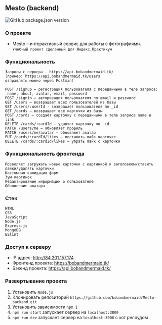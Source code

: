 ## Mesto (backend)
![GitHub package.json version](https://img.shields.io/github/package-json/v/bobandmermaid/Mesto-backend?style=flat-square) 

### О проекте
+ Mesto – интерактивный сервис для работы с фотографиями.           
`Учебный проект сделанный для Яндекс.Практикум`

### Функциональность
    Запросы с сервера - https://api.bobandmermaid.tk/        
    (пример: https://api.bobandmermaid.tk/users
    отправлять можно через Postman)
    
    POST /signup — регистрация пользователя с переданными в теле запроса:    
     name, about, avatar, email, password
    POST /signin — авторизация пользователя по email и password 
    GET /users — возвращает всех пользователей из базы
    GET /users/:userId - возвращает пользователя по _id
    GET /cards — возвращает все карточки из базы
    POST /cards — создаёт карточку с переданными в теле запроса name и link
    DELETE /cards/:cardId — удаляет карточку по _id
    PATCH /users/me — обновляет профиль
    PATCH /users/me/avatar — обновляет аватар
    PUT /cards/:cardId/likes — поставить лайк карточке
    DELETE /cards/:cardId/likes — убрать лайк с карточки
    
### Функциональность фронтенда
    Позволяет загружать новые карточки с картинкой и заголовком/ставить лайки/удалять карточки
    Кастомная валидация форм
    Зум картинок
    Редактирование информации о пользователе
    Обновление аватара

### Стек
`HTML`    
`CSS`    
`JavaScript`     
`Node.js`  
`Express.js`  
`MongoDB`   
`ESlint`

### Доступ к серверу
+ IP адрес: http://84.201.157.174
+ Фронтенд проекта: https://bobandmermaid.tk/
+ Бэкенд проекта: https://api.bobandmermaid.tk/

### Развертывание проекта
1. Установить `Node.js`
2. Клонировать репозиторий `https://github.com/bobandmermaid/Mesto-backend.git`
3. Установить зависимости `npm i`
4. `npm run start` запускает сервер на `localhost:3000`
5. `npm run dev` запускает сервер на `localhost:3000` с хот релоудом
